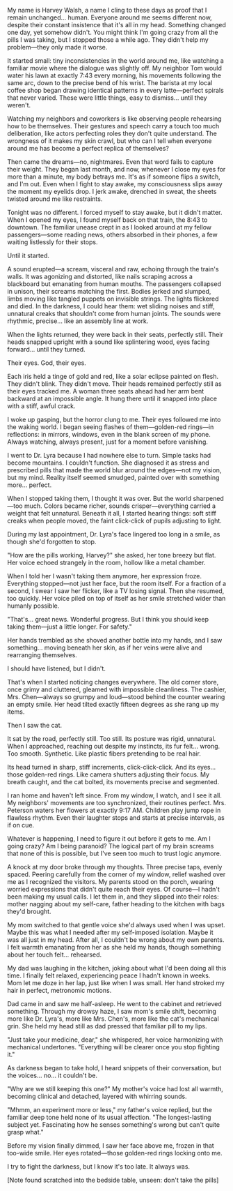 My name is Harvey Walsh, a name I cling to these days as proof that I remain unchanged... human. Everyone around me seems different now, despite their constant insistence that it's all in my head. Something changed one day, yet somehow didn't. You might think I'm going crazy from all the pills I was taking, but I stopped those a while ago. They didn't help my problem—they only made it worse.

It started small: tiny inconsistencies in the world around me, like watching a familiar movie where the dialogue was slightly off. My neighbor Tom would water his lawn at exactly 7:43 every morning, his movements following the same arc, down to the precise bend of his wrist. The barista at my local coffee shop began drawing identical patterns in every latte—perfect spirals that never varied. These were little things, easy to dismiss... until they weren't.

Watching my neighbors and coworkers is like observing people rehearsing how to be themselves. Their gestures and speech carry a touch too much deliberation, like actors perfecting roles they don't quite understand. The wrongness of it makes my skin crawl, but who can I tell when everyone around me has become a perfect replica of themselves?

Then came the dreams—no, nightmares. Even that word fails to capture their weight. They began last month, and now, whenever I close my eyes for more than a minute, my body betrays me. It's as if someone flips a switch, and I'm out. Even when I fight to stay awake, my consciousness slips away the moment my eyelids drop. I jerk awake, drenched in sweat, the sheets twisted around me like restraints.

Tonight was no different. I forced myself to stay awake, but it didn't matter. When I opened my eyes, I found myself back on that train, the 8:43 to downtown. The familiar unease crept in as I looked around at my fellow passengers—some reading news, others absorbed in their phones, a few waiting listlessly for their stops.

Until it started.

A sound erupted—a scream, visceral and raw, echoing through the train's walls. It was agonizing and distorted, like nails scraping across a blackboard but emanating from human mouths. The passengers collapsed in unison, their screams matching the first. Bodies jerked and slumped, limbs moving like tangled puppets on invisible strings. The lights flickered and died. In the darkness, I could hear them: wet sliding noises and stiff, unnatural creaks that shouldn't come from human joints. The sounds were rhythmic, precise... like an assembly line at work.

When the lights returned, they were back in their seats, perfectly still. Their heads snapped upright with a sound like splintering wood, eyes facing forward... until they turned.

Their eyes. God, their eyes.

Each iris held a tinge of gold and red, like a solar eclipse painted on flesh. They didn't blink. They didn't move. Their heads remained perfectly still as their eyes tracked me. A woman three seats ahead had her arm bent backward at an impossible angle. It hung there until it snapped into place with a stiff, awful crack.

I woke up gasping, but the horror clung to me. Their eyes followed me into the waking world. I began seeing flashes of them—golden-red rings—in reflections: in mirrors, windows, even in the blank screen of my phone. Always watching, always present, just for a moment before vanishing.

I went to Dr. Lyra because I had nowhere else to turn. Simple tasks had become mountains. I couldn't function. She diagnosed it as stress and prescribed pills that made the world blur around the edges—not my vision, but my mind. Reality itself seemed smudged, painted over with something more... perfect.

When I stopped taking them, I thought it was over. But the world sharpened—too much. Colors became richer, sounds crisper—everything carried a weight that felt unnatural. Beneath it all, I started hearing things: soft stiff creaks when people moved, the faint click-click of pupils adjusting to light.

During my last appointment, Dr. Lyra's face lingered too long in a smile, as though she'd forgotten to stop.

"How are the pills working, Harvey?" she asked, her tone breezy but flat. Her voice echoed strangely in the room, hollow like a metal chamber.

When I told her I wasn't taking them anymore, her expression froze. Everything stopped—not just her face, but the room itself. For a fraction of a second, I swear I saw her flicker, like a TV losing signal. Then she resumed, too quickly. Her voice piled on top of itself as her smile stretched wider than humanly possible.

"That's... great news. Wonderful progress. But I think you should keep taking them—just a little longer. For safety."

Her hands trembled as she shoved another bottle into my hands, and I saw something... moving beneath her skin, as if her veins were alive and rearranging themselves.

I should have listened, but I didn't.

That's when I started noticing changes everywhere. The old corner store, once grimy and cluttered, gleamed with impossible cleanliness. The cashier, Mrs. Chen—always so grumpy and loud—stood behind the counter wearing an empty smile. Her head tilted exactly fifteen degrees as she rang up my items.

Then I saw the cat.

It sat by the road, perfectly still. Too still. Its posture was rigid, unnatural. When I approached, reaching out despite my instincts, its fur felt... wrong. Too smooth. Synthetic. Like plastic fibers pretending to be real hair.

Its head turned in sharp, stiff increments, click-click-click. And its eyes... those golden-red rings. Like camera shutters adjusting their focus. My breath caught, and the cat bolted, its movements precise and segmented.

I ran home and haven't left since. From my window, I watch, and I see it all. My neighbors' movements are too synchronized, their routines perfect. Mrs. Peterson waters her flowers at exactly 9:17 AM. Children play jump rope in flawless rhythm. Even their laughter stops and starts at precise intervals, as if on cue.

Whatever is happening, I need to figure it out before it gets to me. Am I going crazy? Am I being paranoid? The logical part of my brain screams that none of this is possible, but I've seen too much to trust logic anymore.

A knock at my door broke through my thoughts. Three precise taps, evenly spaced. Peering carefully from the corner of my window, relief washed over me as I recognized the visitors. My parents stood on the porch, wearing worried expressions that didn't quite reach their eyes. Of course—I hadn't been making my usual calls. I let them in, and they slipped into their roles: mother nagging about my self-care, father heading to the kitchen with bags they'd brought.

My mom switched to that gentle voice she'd always used when I was upset. Maybe this was what I needed after my self-imposed isolation. Maybe it was all just in my head. After all, I couldn't be wrong about my own parents. I felt warmth emanating from her as she held my hands, though something about her touch felt... rehearsed.

My dad was laughing in the kitchen, joking about what I'd been doing all this time. I finally felt relaxed, experiencing peace I hadn't known in weeks. Mom let me doze in her lap, just like when I was small. Her hand stroked my hair in perfect, metronomic motions.

Dad came in and saw me half-asleep. He went to the cabinet and retrieved something. Through my drowsy haze, I saw mom's smile shift, becoming more like Dr. Lyra's, more like Mrs. Chen's, more like the cat's mechanical grin. She held my head still as dad pressed that familiar pill to my lips.

"Just take your medicine, dear," she whispered, her voice harmonizing with mechanical undertones. "Everything will be clearer once you stop fighting it."

As darkness began to take hold, I heard snippets of their conversation, but the voices... no... it couldn't be.

"Why are we still keeping this one?" My mother's voice had lost all warmth, becoming clinical and detached, layered with whirring sounds.

"Mhmm, an experiment more or less," my father's voice replied, but the familiar deep tone held none of its usual affection. "The longest-lasting subject yet. Fascinating how he senses something's wrong but can't quite grasp what."

Before my vision finally dimmed, I saw her face above me, frozen in that too-wide smile. Her eyes rotated—those golden-red rings locking onto me.

I try to fight the darkness, but I know it's too late. It always was.

\[Note found scratched into the bedside table, unseen: don't take the pills\]